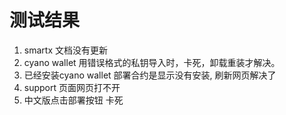 # 测试结果
1. smartx 文档没有更新
2. cyano wallet 用错误格式的私钥导入时，卡死，卸载重装才解决。
3. 已经安装cyano wallet 部署合约是显示没有安装,  刷新网页解决了
4. support 页面网页打不开
5. 中文版点击部署按钮  卡死
